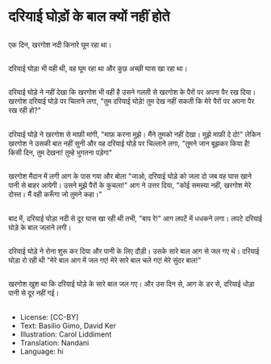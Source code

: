 # दरियाई घोड़ों के बाल क्यों नहीं होते

##
एक दिन, खरगोश नदी किनारे घूम रहा था।

##
दरियाई घोड़ा भी वही थी, वह घूम रहा था और कुछ अच्छी घास खा रहा था।

##
दरियाई घोड़े ने नहीं देखा कि खरगोश भी वही है उसने गलती से खरगोश के पैरों पर अपना पैर रख दिया। खरगोश दरियाई घोड़े पर चिलाने लगा, "तुम दरियाई घोड़े! तुम देख नहीं सकती कि मेरे पैरों पर अपना पैर रख रही हो?"

##
दरियाई घोड़े ने खरगोश से माफ़ी मांगी, "माफ़ करना मुझे। मैंने तुमको नहीं देखा। मुझे माफ़ी दे दो!" लेकिन खरगोश ने उसकी बात नहीं सुनी और वह दरियाई घोड़े पर चिल्लाने लगा, "तुमने जान बूझकर किया है! किसी दिन, तुम देखना! तुम्हे भुगतना पड़ेगा"

##
खरगोश मैदान में लगी आग के पास गया और बोला "जाओ, दरियाई घोड़े को जला दो जब वह घास खाने पानी से बाहर आयेगी। उसने मुझे पैरों के कुचला!" आग ने उत्तर दिया, "कोई समस्या नहीं, खरगोश मेरे दोस्त। मैं वही करूँगा जो तुमने कहा।"

##
बाद में, दरियाई घोड़ा नदी से दूर घास खा रही थी तभी, "बाप रे!" आग लपटें में धधकने लगा। लपटे दरियाई घोड़े के बाल जलाने लगी।

##
दरियाई घोड़े ने रोना शुरू कर दिया और पानी के लिए दौड़ी। उसके सारे बाल आग से जल गए थे। दरियाई घोड़ा रो रही थी "मेरे बाल आग में जल गए! मेरे सारे बाल चले गए! मेरे सुंदर बाल!"

##
खरगोश खुश था कि दरियाई घोड़े के सारे बाल जल गए। और उस दिन से, आग के डर से, दरियाई धोड़ा पानी से दूर नहीं गई।

##
* License: [CC-BY]
* Text: Basilio Gimo, David Ker
* Illustration: Carol Liddiment
* Translation: Nandani
* Language: hi
